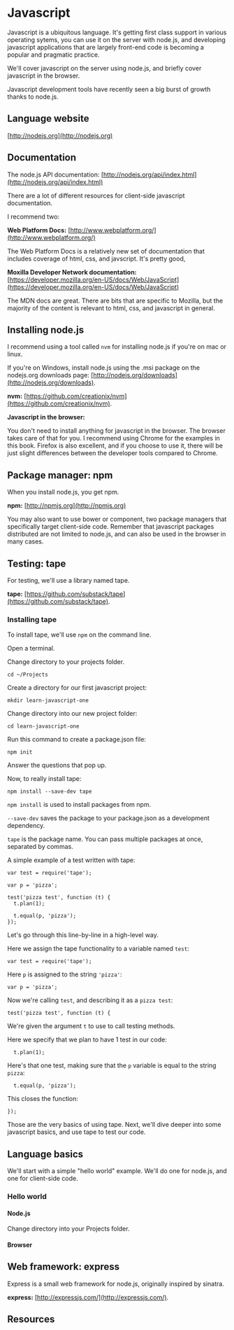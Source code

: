 # Javascript

Javascript is a ubiquitous language. It's getting first class support in various operating sytems, you can use it on the server with node.js, and developing javascript applications that are largely front-end code is becoming a popular and pragmatic practice.

We'll cover javascript on the server using node.js, and briefly cover javascript in the browser.

Javascript development tools have recently seen a big burst of growth thanks to node.js.



## Language website
[http://nodejs.org](http://nodejs.org)



## Documentation

The node.js API documentation:
[http://nodejs.org/api/index.html](http://nodejs.org/api/index.html)

There are a lot of different resources for client-side javascript documentation.

I recommend two:

**Web Platform Docs:** [http://www.webplatform.org/](http://www.webplatform.org/)

The Web Platform Docs is a relatively new set of documentation that includes coverage of html, css, and javscript. It's pretty good, 

**Moxilla Developer Network documentation:** [https://developer.mozilla.org/en-US/docs/Web/JavaScript](https://developer.mozilla.org/en-US/docs/Web/JavaScript)

The MDN docs are great. There are bits that are specific to Mozilla, but the majority of the content is relevant to html, css, and javascript in general.


## Installing node.js

I recommend using a tool called `nvm` for installing node.js if you're on mac or linux.

If you're on Windows, install node.js using the .msi package on the nodejs.org downloads page: [http://nodejs.org/downloads](http://nodejs.org/downloads).

**nvm:** [https://github.com/creationix/nvm](https://github.com/creationix/nvm).

**Javascript in the browser:**

You don't need to install anything for javascript in the browser. The browser takes care of that for you. I recommend using Chrome for the examples in this book. Firefox is also excellent, and if you choose to use it, there will be just slight differences between the developer tools compared to Chrome.



## Package manager: npm
When you install node.js, you get npm.

**npm:** [http://npmjs.org](http://npmjs.org)

You may also want to use bower or component, two package managers that specifically target client-side code. Remember that javascript packages distributed are not limited to node.js, and can also be used in the browser in many cases.



## Testing: tape
For testing, we'll use a library named tape.

**tape:** [https://github.com/substack/tape](https://github.com/substack/tape).

### Installing tape

To install tape, we'll use `npm` on the command line. 

Open a terminal.

Change directory to your projects folder.

~~~~~~~~
cd ~/Projects
~~~~~~~~

Create a directory for our first javascript project:

~~~~~~~~
mkdir learn-javascript-one
~~~~~~~~

Change directory into our new project folder:

~~~~~~~~
cd learn-javascript-one
~~~~~~~~

Run this command to create a package.json file:

~~~~~~~~
npm init
~~~~~~~~

Answer the questions that pop up.

Now, to really install tape:

~~~~~~~~
npm install --save-dev tape
~~~~~~~~

`npm install` is used to install packages from npm.

`--save-dev` saves the package to your package.json as a development dependency.

`tape` is the package name. You can pass multiple packages at once, separated by commas.

A simple example of a test written with tape:

~~~~~~~~
var test = require('tape');

var p = 'pizza';

test('pizza test', function (t) {
  t.plan(1);

  t.equal(p, 'pizza');
});
~~~~~~~~

Let's go through this line-by-line in a high-level way.

Here we assign the tape functionality to a variable named `test`:

~~~~~~~~
var test = require('tape');
~~~~~~~~

Here `p` is assigned to the string `'pizza'`:

~~~~~~~~
var p = 'pizza';
~~~~~~~~

Now we're calling `test`, and describing it as a `pizza test`:

~~~~~~~~
test('pizza test', function (t) {
~~~~~~~~

We're given the argument `t` to use to call testing methods.

Here we specify that we plan to have 1 test in our code:

~~~~~~~~
  t.plan(1);
~~~~~~~~

Here's that one test, making sure that the `p` variable is equal to the string `pizza`:

~~~~~~~~
  t.equal(p, 'pizza');
~~~~~~~~

This closes the function:

~~~~~~~~
});
~~~~~~~~

Those are the very basics of using tape. Next, we'll dive deeper into some javascript basics, and use tape to test our code.


## Language basics

We'll start with a simple "hello world" example. We'll do one for node.js, and one for client-side code.

### Hello world

#### Node.js

Change directory into your Projects folder.

#### Browser



## Web framework: express
Express is a small web framework for node.js, originally inspired by sinatra. 

**express:** [http://expressjs.com/](http://expressjs.com/).



## Resources
